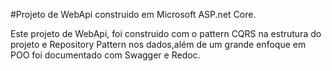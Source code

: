 #Projeto de WebApi construido em Microsoft ASP.net Core.

Este projeto de WebApi, foi construido com o pattern CQRS na estrutura do projeto e Repository Pattern nos dados,além de um grande enfoque em POO foi documentado com Swagger e Redoc.
